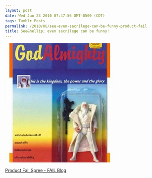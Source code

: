 ```yaml
---
layout: post
date: Wed Jun 23 2010 07:47:56 GMT-0500 (CDT)
tags: Tumblr Posts
permalink: /2010/06/see-even-sacrilege-can-be-funny-product-fail
title: See&hellip; even sacrilege can be funny!
---
```


![](/public/assets/tumblr/tumblr_l4gwvweria1qa4klho1_400.jpg)

[Product Fail Spree - FAIL Blog](http://failblog.org/2010/06/23/epic-fail-photos-product-fail-spree-3/?utm_source=feedburner&utm_medium=feed&utm_campaign=Feed%3A+failblog+%28The+FAIL+Blog+-+Fail+Pictures+%26+Videos+at+Failblog.ORG%29&utm_content=Google+Reader)
